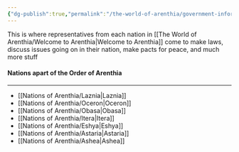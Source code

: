 ```yaml
---
{"dg-publish":true,"permalink":"/the-world-of-arenthia/government-information/the-order-of-arenthia/"}
---
```



This is where representatives from each nation in [[The World of Arenthia/Welcome to Arenthia\|Welcome to Arenthia]] come to make laws, discuss issues going on in their nation, make pacts for peace, and much more stuff

#### Nations apart of the Order of Arenthia 
---
- [[Nations of Arenthia/Laznia\|Laznia]]
- [[Nations of Arenthia/Oceron\|Oceron]]
- [[Nations of Arenthia/Obasa\|Obasa]]
- [[Nations of Arenthia/Itera\|Itera]]
- [[Nations of Arenthia/Eshya\|Eshya]]
- [[Nations of Arenthia/Astaria\|Astaria]]
- [[Nations of Arenthia/Ashea\|Ashea]]
